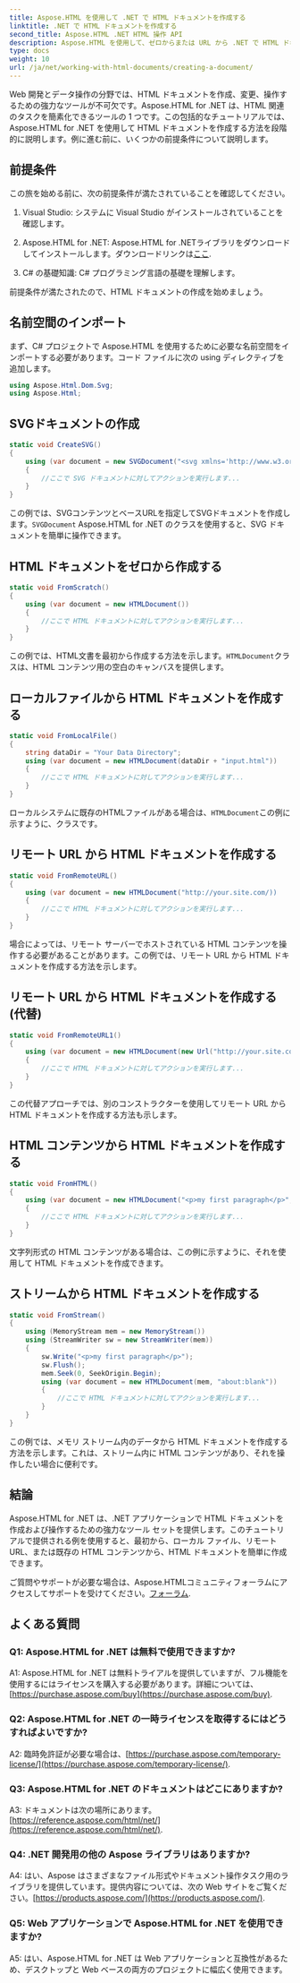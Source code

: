 ```yaml
---
title: Aspose.HTML を使用して .NET で HTML ドキュメントを作成する
linktitle: .NET で HTML ドキュメントを作成する
second_title: Aspose.HTML .NET HTML 操作 API
description: Aspose.HTML を使用して、ゼロからまたは URL から .NET で HTML ドキュメントを作成する方法を学びます。Web 開発者向けの包括的なチュートリアルです。
type: docs
weight: 10
url: /ja/net/working-with-html-documents/creating-a-document/
---
```


Web 開発とデータ操作の分野では、HTML ドキュメントを作成、変更、操作するための強力なツールが不可欠です。Aspose.HTML for .NET は、HTML 関連のタスクを簡素化できるツールの 1 つです。この包括的なチュートリアルでは、Aspose.HTML for .NET を使用して HTML ドキュメントを作成する方法を段階的に説明します。例に進む前に、いくつかの前提条件について説明します。

## 前提条件

この旅を始める前に、次の前提条件が満たされていることを確認してください。

1. Visual Studio: システムに Visual Studio がインストールされていることを確認します。

2. Aspose.HTML for .NET: Aspose.HTML for .NETライブラリをダウンロードしてインストールします。ダウンロードリンクは[ここ](https://releases.aspose.com/html/net/).

3. C# の基礎知識: C# プログラミング言語の基礎を理解します。

前提条件が満たされたので、HTML ドキュメントの作成を始めましょう。

## 名前空間のインポート

まず、C# プロジェクトで Aspose.HTML を使用するために必要な名前空間をインポートする必要があります。コード ファイルに次の using ディレクティブを追加します。

```csharp
using Aspose.Html.Dom.Svg;
using Aspose.Html;
```

## SVGドキュメントの作成

```csharp
static void CreateSVG()
{
    using (var document = new SVGDocument("<svg xmlns='http://www.w3.org/2000/svg'><circle cx='50' cy='50' r='40'/></svg>", "about:blank"))
    {
        //ここで SVG ドキュメントに対してアクションを実行します...
    }
}
```

この例では、SVGコンテンツとベースURLを指定してSVGドキュメントを作成します。`SVGDocument` Aspose.HTML for .NET のクラスを使用すると、SVG ドキュメントを簡単に操作できます。

## HTML ドキュメントをゼロから作成する

```csharp
static void FromScratch()
{
    using (var document = new HTMLDocument())
    {
        //ここで HTML ドキュメントに対してアクションを実行します...
    }
}
```

この例では、HTML文書を最初から作成する方法を示します。`HTMLDocument`クラスは、HTML コンテンツ用の空白のキャンバスを提供します。

## ローカルファイルから HTML ドキュメントを作成する

```csharp
static void FromLocalFile()
{
    string dataDir = "Your Data Directory";
    using (var document = new HTMLDocument(dataDir + "input.html"))
    {
        //ここで HTML ドキュメントに対してアクションを実行します...
    }
}
```

ローカルシステムに既存のHTMLファイルがある場合は、`HTMLDocument`この例に示すように、クラスです。

## リモート URL から HTML ドキュメントを作成する

```csharp
static void FromRemoteURL()
{
    using (var document = new HTMLDocument("http://your.site.com/))
    {
        //ここで HTML ドキュメントに対してアクションを実行します...
    }
}
```

場合によっては、リモート サーバーでホストされている HTML コンテンツを操作する必要があることがあります。この例では、リモート URL から HTML ドキュメントを作成する方法を示します。

## リモート URL から HTML ドキュメントを作成する (代替)

```csharp
static void FromRemoteURL1()
{
    using (var document = new HTMLDocument(new Url("http://your.site.com/")))
    {
        //ここで HTML ドキュメントに対してアクションを実行します...
    }
}
```

この代替アプローチでは、別のコンストラクターを使用してリモート URL から HTML ドキュメントを作成する方法も示します。

## HTML コンテンツから HTML ドキュメントを作成する

```csharp
static void FromHTML()
{
    using (var document = new HTMLDocument("<p>my first paragraph</p>", "."))
    {
        //ここで HTML ドキュメントに対してアクションを実行します...
    }
}
```

文字列形式の HTML コンテンツがある場合は、この例に示すように、それを使用して HTML ドキュメントを作成できます。

## ストリームから HTML ドキュメントを作成する

```csharp
static void FromStream()
{
    using (MemoryStream mem = new MemoryStream())
    using (StreamWriter sw = new StreamWriter(mem))
    {
        sw.Write("<p>my first paragraph</p>");
        sw.Flush();
        mem.Seek(0, SeekOrigin.Begin);
        using (var document = new HTMLDocument(mem, "about:blank"))
        {
            //ここで HTML ドキュメントに対してアクションを実行します...
        }
    }
}
```

この例では、メモリ ストリーム内のデータから HTML ドキュメントを作成する方法を示します。これは、ストリーム内に HTML コンテンツがあり、それを操作したい場合に便利です。

## 結論

Aspose.HTML for .NET は、.NET アプリケーションで HTML ドキュメントを作成および操作するための強力なツール セットを提供します。このチュートリアルで提供される例を使用すると、最初から、ローカル ファイル、リモート URL、または既存の HTML コンテンツから、HTML ドキュメントを簡単に作成できます。

ご質問やサポートが必要な場合は、Aspose.HTMLコミュニティフォーラムにアクセスしてサポートを受けてください。[フォーラム](https://forum.aspose.com/).

## よくある質問

### Q1: Aspose.HTML for .NET は無料で使用できますか?
 A1: Aspose.HTML for .NET は無料トライアルを提供していますが、フル機能を使用するにはライセンスを購入する必要があります。詳細については、[https://purchase.aspose.com/buy](https://purchase.aspose.com/buy).

### Q2: Aspose.HTML for .NET の一時ライセンスを取得するにはどうすればよいですか?
 A2: 臨時免許証が必要な場合は、[https://purchase.aspose.com/temporary-license/](https://purchase.aspose.com/temporary-license/).

### Q3: Aspose.HTML for .NET のドキュメントはどこにありますか?
A3: ドキュメントは次の場所にあります。[https://reference.aspose.com/html/net/](https://reference.aspose.com/html/net/).

### Q4: .NET 開発用の他の Aspose ライブラリはありますか?
 A4: はい、Aspose はさまざまなファイル形式やドキュメント操作タスク用のライブラリを提供しています。提供内容については、次の Web サイトをご覧ください。[https://products.aspose.com/](https://products.aspose.com/).

### Q5: Web アプリケーションで Aspose.HTML for .NET を使用できますか?
A5: はい、Aspose.HTML for .NET は Web アプリケーションと互換性があるため、デスクトップと Web ベースの両方のプロジェクトに幅広く使用できます。
